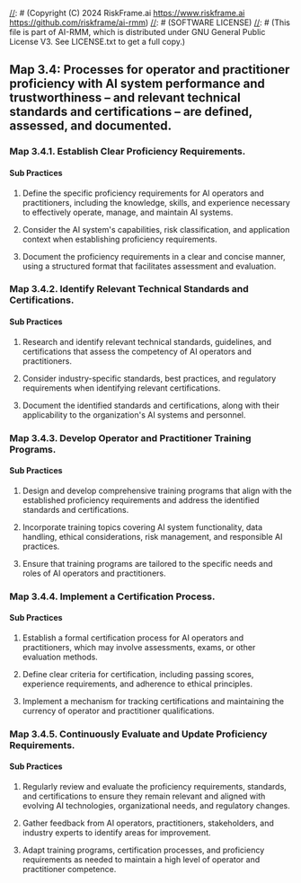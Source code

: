 [//]: # (COPYRIGHT)
[//]: # (RiskFrame.ai - AI Risk Management and Resilience Framework)
[//]: # (Copyright (C) 2024 RiskFrame.ai https://www.riskframe.ai https://github.com/riskframe/ai-rmm)
[//]: # (SOFTWARE LICENSE)
[//]: # (This file is part of AI-RMM, which is distributed under GNU General Public License V3. See LICENSE.txt to get a full copy.)
    
## Map 3.4: Processes for operator and practitioner proficiency with AI system performance and trustworthiness – and relevant technical standards and certifications – are defined, assessed, and documented.

### Map 3.4.1. Establish Clear Proficiency Requirements.

#### Sub Practices

1. Define the specific proficiency requirements for AI operators and practitioners, including the knowledge, skills, and experience necessary to effectively operate, manage, and maintain AI systems.

2. Consider the AI system's capabilities, risk classification, and application context when establishing proficiency requirements.

3. Document the proficiency requirements in a clear and concise manner, using a structured format that facilitates assessment and evaluation.

### Map 3.4.2. Identify Relevant Technical Standards and Certifications.

#### Sub Practices

1. Research and identify relevant technical standards, guidelines, and certifications that assess the competency of AI operators and practitioners.

2. Consider industry-specific standards, best practices, and regulatory requirements when identifying relevant certifications.

3. Document the identified standards and certifications, along with their applicability to the organization's AI systems and personnel.

### Map 3.4.3. Develop Operator and Practitioner Training Programs.

#### Sub Practices

1. Design and develop comprehensive training programs that align with the established proficiency requirements and address the identified standards and certifications.

2. Incorporate training topics covering AI system functionality, data handling, ethical considerations, risk management, and responsible AI practices.

3. Ensure that training programs are tailored to the specific needs and roles of AI operators and practitioners.

### Map 3.4.4. Implement a Certification Process.

#### Sub Practices

1. Establish a formal certification process for AI operators and practitioners, which may involve assessments, exams, or other evaluation methods.

2. Define clear criteria for certification, including passing scores, experience requirements, and adherence to ethical principles.

3. Implement a mechanism for tracking certifications and maintaining the currency of operator and practitioner qualifications.

### Map 3.4.5. Continuously Evaluate and Update Proficiency Requirements.

#### Sub Practices

1. Regularly review and evaluate the proficiency requirements, standards, and certifications to ensure they remain relevant and aligned with evolving AI technologies, organizational needs, and regulatory changes.

2. Gather feedback from AI operators, practitioners, stakeholders, and industry experts to identify areas for improvement.

3. Adapt training programs, certification processes, and proficiency requirements as needed to maintain a high level of operator and practitioner competence.

